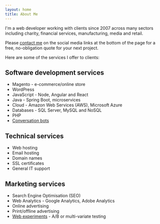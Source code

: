 ```yaml
---
layout: home
title: About Me
---
```

I'm a web developer working with clients since 2007 across many sectors including charity, financial services, manufacturing, media and retail.

Please [contact me](/contact/) on the social media links at the bottom of the page for a free, no-obligation quote for your next project.

Here are some of the services I offer to clients:

## Software development services
* Magento - e-commerce/online store
* WordPress
* JavaScript - Node, Angular and React
* Java - Spring Boot, microservices
* Cloud - Amazon Web Services (AWS), Microsoft Azure
* Databases - SQL Server, MySQL and NoSQL
* PHP
* [Conversation bots](/conversation-bots/)

## Technical services
* Web hosting
* Email hosting
* Domain names
* SSL certificates
* General IT support

## Marketing services
* Search Engine Optimisation (SEO)
* Web Analytics - Google Analytics, Adobe Analytics
* Online advertising
* Print/offline advertising
* [Web experiments](/experiments/) - A/B or multi-variate testing
